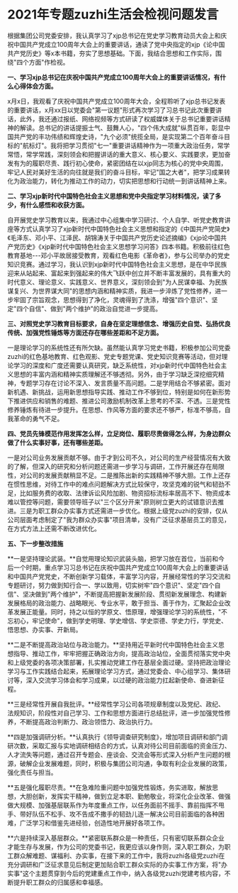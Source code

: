 # 2021年专题zuzhi生活会检视问题发言

根据集团公司党委安排，我认真学习了xjp总书记在党史学习教育动员大会上和庆祝中国共产党成立100周年大会上的重要讲话，通读了党中央指定的xjp《论中国共产党历史》等x本书籍，夯实了思想基础。下面，我结合思想和工作实际，围绕"四个方面"作检视。

**一、学习xjp总书记在庆祝中国共产党成立100周年大会上的重要讲话情况，有什么心得体会方面。**

x月x日，我观看了庆祝中国共产党成立100周年大会，全程聆听了xjp总书记发表的重要讲话，x月xx日以党委会"第一议题"形式再次学习了习总书记此次重要讲话，此外，我还通过报纸、网络视频等方式研读了权威媒体关于总书记重要讲话精神的解读。总书记的讲话提振士气、鼓舞人心，"四个伟大成就"纵贯百年，彰显中国共产党的丰功伟绩和辉煌史诗，"九个必须"统揽全局，是实现第二个百年奋斗目标的"航标灯"。我将把学习贯彻"七一"重要讲话精神作为一项重大政治任务，常学常悟，常学常践，深刻领会和把握讲话的重大意义、核心要义、实践要求，更加奋发有为的履职尽责、践行初心使命，紧密团结在以xjp同志为核心的党中央周围，牢记人民对美好生活的向往就是我们的奋斗目标，牢记"国之大者"，把学习成果转化为政治能力，转化为推动工作的动力，切实把思想和行动统一到讲话精神上来。

**二、学习xjp新时代中国特色社会主义思想和党中央指定学习材料情况，读了多少，有什么感悟和收获方面。**

自开展党史学习教育以来，我通过中心组集中学习研讨、个人自学、听党史教育讲座等方式认真学习了xjp新时代中国特色社会主义思想和指定的《中国共产党简史》《毛泽东、邓小平、江泽民、胡锦涛关于中国共产党历史论述摘编》《xjp论中国共产党历史》《xjp新时代中国特色社会主义思想学习问答》四本书籍。积极前往红色教育基地---邓小平故居接受教育，观看红色电影《革命者》，参与公司举办的党史知识竞赛。通过学习，我认识到xjp新时代中国特色社会主义思想，是在中华民族迎来从站起来、富起来到强起来的伟大飞跃中创立并不断丰富发展的，具有重大的时代意义、理论意义、实践意义、世界意义，深刻领会到"为人民谋幸福、为民族谋复兴、为世界谋大同"的思想内涵和精神实质，我进一步淬炼了党性修养，进一步牢固了宗旨观念，思想得到了净化，灵魂得到了洗涤，增强"四个意识"、坚定"四个自信"、做到"两个维护"的政治自觉进一步提高。

**三、对照党史学习教育目标要求，自身在坚定理想信念、增强历史自觉、弘扬优良传统、加强党性锤炼等方面还存在哪些差距和不足方面。**

一是理论学习的系统性还有所欠缺。虽然能认真学习党史书籍，积极参加公司党委zuzhi的红色基地教育、红色观影、党史专题党课、党史知识竞赛等活动，但对理论学习的深度和广度还需要认真研究，缺乏系统性，对xjp新时代中国特色社会主义思想的丰富内涵和精神实质理解还不够透彻。另外，由于学习缺乏深挖细究精神，专题学习存在讨论不深入、发言质量不高问题。二是学用结合不够紧密。面对新机遇、新挑战，运用新思想指导实践、推动工作不够到位，特别是如何在新形势下推进供应和销售的难题、推进公司激励机制改革上思考的不深、不透。三是党性修养锤炼有待进一步提升。在思想、作风等方面的要求还不够严，标准不够高，自我革命的勇气不足。

**四、党员先锋模范作用发挥怎么样，立足岗位、履职尽责做得怎么样，为身边群众做了什么实事好事，还有哪些差距。**

一是对公司业务发展贡献不够。由于才到公司不久，对公司的生产经营情况有大致的了解，但深入的研究和分析问题还需进一步学习与调研，工作开展还存在局限性，对公司的发展贡献稍显不足。二是推陈出新的实践精神不够大胆。工作上还存在惯性思维，对待工作中的难点问题解决方式比较保守，攻坚克难的锐气和韧劲不足，比如服务费的收取、法律诉讼风险加剧、物资招标流标率居高不下、物资成本难以管控等问题，需要领导班子以"三个区分开来"原则树立更大的试错意识去推进。三是为职工群众办实事方式还需进一步优化。根据上级党zuzhi的安排，仅从公司层面考虑制定了"我为群众办实事"项目清单，没有广泛征求基层员工的意见，在方式方法上还需不断改进优化。

**五、下一步整改措施**

**一是坚持理论武装。**自觉用理论知识武装头脑，把学习放在首位，当前和今后一个时期，重点学习习总书记在庆祝中国共产党成立100周年大会上的重要讲话和中国共产党党史，不断创新学习载体，丰富学习内容，开展经常性的学习交流和专题研讨，努力做到知行合一、学以致用，切实树牢"四个意识"、坚定"四个自信"、坚决做到"两个维护"，不断提高把握新发展阶段、贯彻新发展理念、构建新发展格局的政治能力、战略眼光、专业水平，敢于担当、善于作为，汇聚起企业改革发展正能量。同时，持之以恒的学原文、悟原理，增强理论学习的系统性，"不忘初心，牢记使命"，做到学史明理、学史增信、学史崇德、学史力行，学党史、悟思想、办实事、开新局。

**二是不断提高政治站位与政治能力。**坚持用近平新时代中国特色社会主义思想指导、推动工作，牢牢把握正确政治方向，提高政治站位，全面贯彻落实党中央和上级党委的各项决策部署，扎实推动党建工作在基层全面过硬。坚持把政治理论学习与工作实践结合起来，拓展理论学习方式，通过党委会、中心组学习、集体研讨等，深入交流学习体会和学习成果，以过硬的政治能力扛起新使命、奋进新征程。

**三是经常性开展自我批评。**经常性学习公司各项规章制度以及党纪、政纪、法规知识，阶段性对自己学习、工作和思想方面进行总结批评，进一步加强党性修养，不断提高政治判断力、政治领悟力、政治执行力。

**四是加强调研分析。**认真执行《领导调查研究制度》，增加项目调研和部门调研次数，采取汇报与实地调研相结合的方式，认真对待公司目前面临的资金压力、人才流失等问题，通过召开专题会、座谈会、交流会等形式深入分析产生问题的根源，破解企业发展难题，同时，积极与集团公司沟通，争取有利企业发展的政策，强化责任与担当。

**五是强化履职尽责。**在急难险重问题中加强党性锻炼，务实进取，解放思想，大胆创新，发挥实干精神，做到立足本职、勤勉敬业，将深化企业改革、做强做大规模、加强基层联系作为年度重点工作，以任务面前不摇手、靠前指挥不甩手、带好队伍不松手、攻不告成不撒手的韧劲儿逐一解决公司目前面临的各种困难，广泛学习和借鉴先进经验，创造性地开展好各项工作。

**六是持续深入基层群众。**紧密联系群众是一种责任，只有密切联系群众企业才能生存与发展，作为公司的党委书记，我更应该以身作则，深入职工群众，为职工群众解难题、谋福利、办实事，在接下来的工作中，我将zuzhi各级党zuzhi在充分调研和广泛征求意见后制定更加贴合职工群众实际的办实事工作方案，将"办实事"这个主题贯穿到今后的党建重点工作中，纳入各级党zuzhi党建考核内容，不断提升职工群众的归属感和幸福感。
